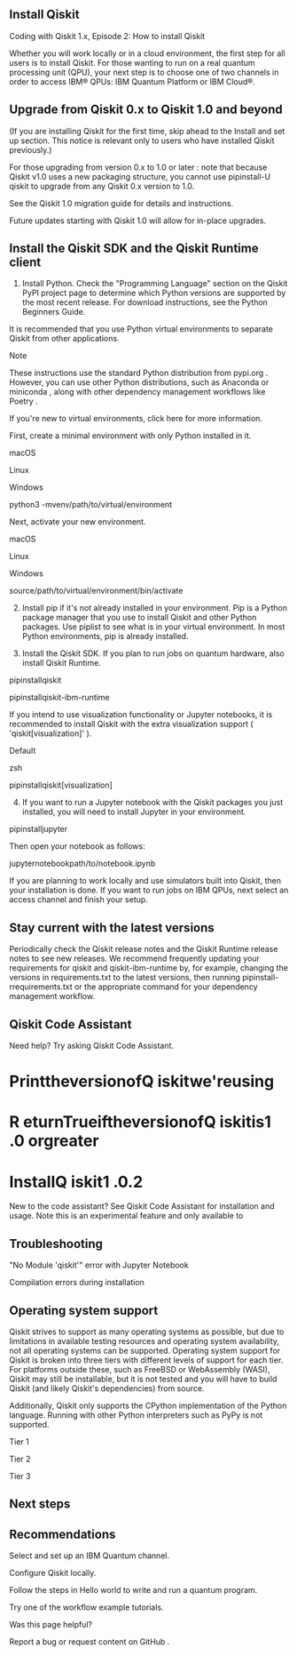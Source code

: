 ## Install Qiskit

Coding with Qiskit 1.x, Episode 2: How to install Qiskit


<!-- image -->

Whether you will work locally or in a cloud environment, the first step for all users is to install Qiskit. For those wanting to run on a real quantum processing unit (QPU), your next step is to choose one of two channels in order to access IBM® QPUs: IBM Quantum Platform or IBM Cloud®.

## Upgrade from Qiskit 0.x to Qiskit 1.0 and beyond

(If you are installing Qiskit for the first time, skip ahead to the Install and set up section. This notice is relevant only to users who have installed Qiskit previously.)

For those upgrading from version 0.x to 1.0 or later : note that because Qiskit v1.0 uses a new packaging structure, you cannot use pipinstall-U qiskit to upgrade from any Qiskit 0.x version to 1.0.

See the Qiskit 1.0 migration guide for details and instructions.

Future updates starting with Qiskit 1.0 will allow for in-place upgrades.

## Install the Qiskit SDK and the Qiskit Runtime client

1. Install Python. Check the "Programming Language" section on the Qiskit PyPI project page to determine which Python versions are supported by the most recent release. For download instructions, see the Python Beginners Guide.

It is recommended that you use Python virtual environments to separate Qiskit from other applications.

<!-- image -->

Note

These instructions use the standard Python distribution from pypi.org . However, you can use other Python distributions, such as Anaconda or miniconda , along with other dependency management workflows like Poetry .

If you're new to virtual environments, click here for more information.

First, create a minimal environment with only Python installed in it.

macOS

Linux

Windows

python3 -mvenv/path/to/virtual/environment

Next, activate your new environment.

macOS

Linux

Windows

source/path/to/virtual/environment/bin/activate

2. Install pip if it's not already installed in your environment. Pip is a Python package manager that you use to install Qiskit and other Python packages. Use piplist to see what is in your virtual environment. In most Python environments, pip is already installed.

3. Install the Qiskit SDK. If you plan to run jobs on quantum hardware, also install Qiskit Runtime.

pipinstallqiskit

<!-- image -->

pipinstallqiskit-ibm-runtime

If you intend to use visualization functionality or Jupyter notebooks, it is recommended to install Qiskit with the extra visualization support ( 'qiskit[visualization]' ).

Default

zsh

pipinstallqiskit[visualization]

4. If you want to run a Jupyter notebook with the Qiskit packages you just installed, you will need to install Jupyter in your environment.

pipinstalljupyter

Then open your notebook as follows:

jupyternotebookpath/to/notebook.ipynb

If you are planning to work locally and use simulators built into Qiskit, then your installation is done. If you want to run jobs on IBM QPUs, next select an access channel and finish your setup.

## Stay current with the latest versions

Periodically check the Qiskit release notes and the Qiskit Runtime release notes to see new releases. We recommend frequently updating your requirements for qiskit and qiskit-ibm-runtime by, for example, changing the versions in requirements.txt to the latest versions, then running pipinstall-rrequirements.txt or the appropriate command for your dependency management workflow.

## Qiskit Code Assistant

Need help? Try asking Qiskit Code Assistant.

# PrinttheversionofQ iskitwe'reusing

# R eturnTrueiftheversionofQ iskitis1 .0 orgreater

# InstallQ iskit1 .0.2

New to the code assistant? See Qiskit Code Assistant for installation and usage. Note this is an experimental feature and only available to

## Troubleshooting

"No Module 'qiskit'" error with Jupyter Notebook

Compilation errors during installation

## Operating system support

Qiskit strives to support as many operating systems as possible, but due to limitations in available testing resources and operating system availability, not all operating systems can be supported. Operating system support for Qiskit is broken into three tiers with different levels of support for each tier. For platforms outside these, such as FreeBSD or WebAssembly (WASI), Qiskit may still be installable, but it is not tested and you will have to build Qiskit (and likely Qiskit's dependencies) from source.

Additionally, Qiskit only supports the CPython implementation of the Python language. Running with other Python interpreters such as PyPy is not supported.

Tier 1

Tier 2

Tier 3

## Next steps

## Recommendations

Select and set up an IBM Quantum channel.

Configure Qiskit locally.

Follow the steps in Hello world to write and run a quantum program.

Try one of the workflow example tutorials.

Was this page helpful?

<!-- image -->

Report a bug or request content on GitHub .